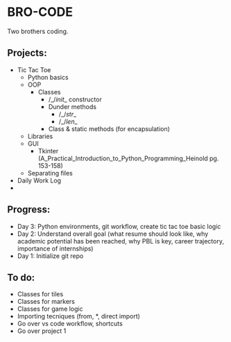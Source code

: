 # BRO-CODE

Two brothers coding.

## Projects:

- Tic Tac Toe
  - Python basics
  - OOP
    - Classes
      - /_/_init__ constructor
      - Dunder methods
        - /_/_str__
        - /_/_len__
      - Class & static methods (for encapsulation)
  - Libraries
  - GUI
    - Tkinter (A_Practical_Introduction_to_Python_Programming_Heinold pg. 153-158)
  - Separating files
- Daily Work Log
- 

## Progress:

- Day 3: Python environments, git workflow, create tic tac toe basic logic
- Day 2: Understand overall goal (what resume should look like, why academic potential has been reached, why PBL is key, career trajectory, importance of internships)
- Day 1: Initialize git repo

## To do:

- Classes for tiles
- Classes for markers
- Classes for game logic
- Importing tecniques (from, *, direct import)
- Go over vs code workflow, shortcuts
- Go over project 1
